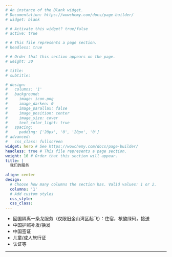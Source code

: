 ```yaml
---
# An instance of the Blank widget.
# Documentation: https://wowchemy.com/docs/page-builder/
# widget: blank

# # Activate this widget? true/false
# active: true

# # This file represents a page section.
# headless: true

# # Order that this section appears on the page.
# weight: 30

# title:
# subtitle:

# design:
#   columns: '1'
#   background:
#     image: icon.png
#     image_darken: 0
#     image_parallax: false
#     image_position: center
#     image_size: cover
#     text_color_light: true
#   spacing:
#     padding: ['20px', '0', '20px', '0']
# advanced:
#   css_class: fullscreen
widget: hero # See https://wowchemy.com/docs/page-builder/
headless: true # This file represents a page section.
weight: 10 # Order that this section will appear.
title: |
  我们的服务    
      
align: center
design:
  # Choose how many columns the section has. Valid values: 1 or 2.
  columns: '1'
  # Add custom styles
  css_style:
  css_class:
---
```


* 回国隔离一条龙服务（仅限旧金山湾区起飞）：住宿，核酸绿码，接送
* 中国护照补发/换发
* 中国签证
* 儿童/成人旅行证
* 认证等
---
